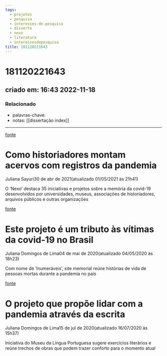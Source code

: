 ```yaml
---
tags:
  - projetos
  - pesquisa
  - interesses-de-pesquisa
  - disserte
  - nexo
  - literatura
  - interessesdepesquisa
title: 181120221643
---
```


# 181120221643

## criado em: 16:43 2022-11-18

### Relacionado

- palavras-chave: 
- notas: [[dissertação index]]
---

[fonte](https://www.nexojornal.com.br/expresso/2021/04/30/Como-historiadores-montam-acervos-com-registros-da-pandemia)

# Como historiadores montam acervos com registros da pandemia

Juliana Sayuri30 de abr de 2021(atualizado 01/05/2021 às 21h41)

O ‘Nexo’ destaca 35 iniciativas e projetos sobre a memória da covid-19 desenvolvidos por universidades, museus, associações de historiadores, arquivos públicos e outras organizações

[fonte](https://www.nexojornal.com.br/expresso/2020/05/04/Este-projeto-%C3%A9-um-tributo-%C3%A0s-v%C3%ADtimas-da-covid-19-no-Brasil)

# Este projeto é um tributo às vítimas da covid-19 no Brasil

Juliana Domingos de Lima04 de mai de 2020(atualizado 04/05/2020 às 18h23)

Com nome de ‘Inumeráveis’, site memorial reúne histórias de vida de pessoas mortas durante a pandemia no país

[fonte](https://www.nexojornal.com.br/expresso/2020/07/15/O-projeto-que-prop%C3%B5e-lidar-com-a-pandemia-atrav%C3%A9s-da-escrita)

# O projeto que propõe lidar com a pandemia através da escrita

Juliana Domingos de Lima15 de jul de 2020(atualizado 16/07/2020 às 15h37)

Iniciativa do Museu da Língua Portuguesa sugere exercícios literários e reúne trechos de obras que podem trazer conforto para o momento atual

